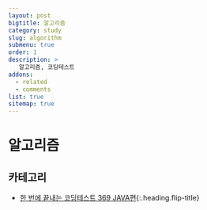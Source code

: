 ```yaml
---
layout: post
bigtitle: 알고리즘
category: study
slug: algorithm
submenu: true
order: 1
description: >
   알고리즘, 코딩테스트
addons:
  - related
  - comments
list: true
sitemap: true
---
```

# 알고리즘

## 카테고리

* [한 번에 끝내는 코딩테스트 369 JAVA편]{:.heading.flip-title}

[한 번에 끝내는 코딩테스트 369 JAVA편]: /fastcampus-codingtest-java/
